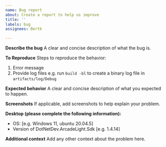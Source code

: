 ```yaml
---
name: Bug report
about: Create a report to help us improve
title: ''
labels: bug
assignees: Bertk

---
```


**Describe the bug**
A clear and concise description of what the bug is.

**To Reproduce**
Steps to reproduce the behavior:
1. Error message 
2. Provide log files e.g. run `build -bl` to create a binary log file in `artifacts/log/Debug`

**Expected behavior**
A clear and concise description of what you expected to happen.

**Screenshots**
If applicable, add screenshots to help explain your problem.

**Desktop (please complete the following information):**
 - OS: [e.g. Windows 11, ubuntu 20.04.5]
 - Version of DotNetDev.ArcadeLight.Sdk [e.g. 1.4.14]

**Additional context**
Add any other context about the problem here.
